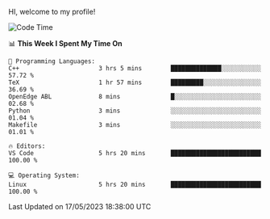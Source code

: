 HI, welcome to my profile!
<!--START_SECTION:waka-->
![Code Time](http://img.shields.io/badge/Code%20Time-839%20hrs%2020%20mins-blue)

📊 **This Week I Spent My Time On** 

```text
💬 Programming Languages: 
C++                      3 hrs 5 mins        ██████████████░░░░░░░░░░░   57.72 % 
TeX                      1 hr 57 mins        █████████░░░░░░░░░░░░░░░░   36.69 % 
OpenEdge ABL             8 mins              █░░░░░░░░░░░░░░░░░░░░░░░░   02.68 % 
Python                   3 mins              ░░░░░░░░░░░░░░░░░░░░░░░░░   01.04 % 
Makefile                 3 mins              ░░░░░░░░░░░░░░░░░░░░░░░░░   01.01 % 

🔥 Editors: 
VS Code                  5 hrs 20 mins       █████████████████████████   100.00 % 

💻 Operating System: 
Linux                    5 hrs 20 mins       █████████████████████████   100.00 % 
```


 Last Updated on 17/05/2023 18:38:00 UTC
<!--END_SECTION:waka-->
